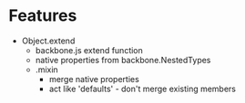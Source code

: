 Features
===========

- Object.extend
    - backbone.js extend function
    - native properties from backbone.NestedTypes
    - .mixin
        - merge native properties
        - act like 'defaults' - don't merge existing members
